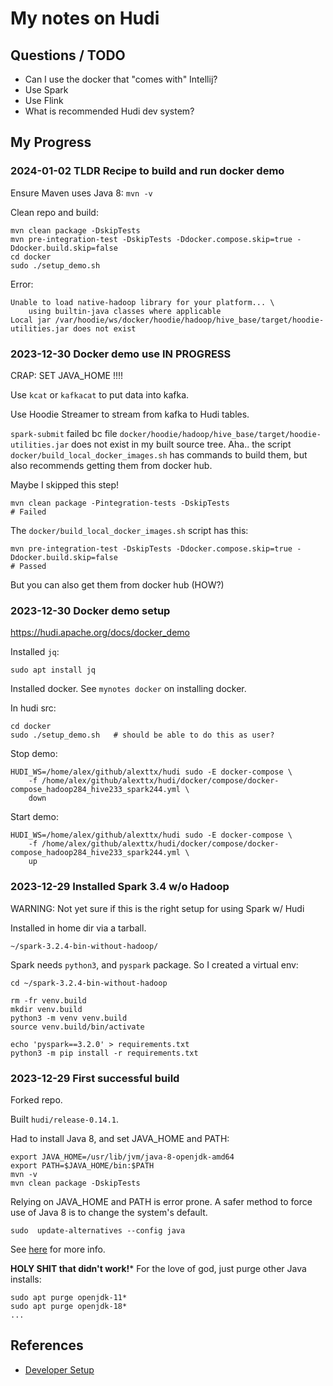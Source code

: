 # My notes on Hudi

## Questions / TODO

- Can I use the docker that "comes with" Intellij?
- Use Spark
- Use Flink
- What is recommended Hudi dev system?


## My Progress

### 2024-01-02 TLDR Recipe to build and run docker demo

Ensure Maven uses Java 8: `mvn -v`

Clean repo and build:
```
mvn clean package -DskipTests
mvn pre-integration-test -DskipTests -Ddocker.compose.skip=true -Ddocker.build.skip=false
cd docker
sudo ./setup_demo.sh
```

Error:
```
Unable to load native-hadoop library for your platform... \
    using builtin-java classes where applicable
Local jar /var/hoodie/ws/docker/hoodie/hadoop/hive_base/target/hoodie-utilities.jar does not exist
```



### 2023-12-30 Docker demo use IN PROGRESS

CRAP: SET JAVA_HOME !!!!

Use `kcat` or `kafkacat` to put data into kafka.

Use Hoodie Streamer to stream from kafka to Hudi tables.

`spark-submit` failed bc file
`docker/hoodie/hadoop/hive_base/target/hoodie-utilities.jar` does not exist in
my built source tree. Aha.. the script `docker/build_local_docker_images.sh` has
commands to build them, but also recommends getting them from docker hub.

Maybe I skipped this step!

```
mvn clean package -Pintegration-tests -DskipTests
# Failed
```

The `docker/build_local_docker_images.sh` script has this:

```
mvn pre-integration-test -DskipTests -Ddocker.compose.skip=true -Ddocker.build.skip=false
# Passed
```

But you can also get them from docker hub (HOW?)


### 2023-12-30 Docker demo setup

https://hudi.apache.org/docs/docker_demo

Installed `jq`:
```
sudo apt install jq
```

Installed docker.  See `mynotes docker` on installing docker.

In hudi src:

```
cd docker
sudo ./setup_demo.sh   # should be able to do this as user?
```

Stop demo:

```
HUDI_WS=/home/alex/github/alexttx/hudi sudo -E docker-compose \
    -f /home/alex/github/alexttx/hudi/docker/compose/docker-compose_hadoop284_hive233_spark244.yml \
    down
```

Start demo:
```
HUDI_WS=/home/alex/github/alexttx/hudi sudo -E docker-compose \
    -f /home/alex/github/alexttx/hudi/docker/compose/docker-compose_hadoop284_hive233_spark244.yml \
    up
```

### 2023-12-29 Installed Spark 3.4 w/o Hadoop

WARNING: Not yet sure if this is the right setup for using Spark w/ Hudi

Installed in home dir via a tarball.

```
~/spark-3.2.4-bin-without-hadoop/
```

Spark needs `python3`, and `pyspark` package.  So I created a virtual env:

```
cd ~/spark-3.2.4-bin-without-hadoop

rm -fr venv.build
mkdir venv.build
python3 -m venv venv.build
source venv.build/bin/activate

echo 'pyspark==3.2.0' > requirements.txt
python3 -m pip install -r requirements.txt
```

### 2023-12-29 First successful build

Forked repo.

Built `hudi/release-0.14.1`.

Had to install Java 8, and set JAVA_HOME and PATH:

```
export JAVA_HOME=/usr/lib/jvm/java-8-openjdk-amd64
export PATH=$JAVA_HOME/bin:$PATH
mvn -v
mvn clean package -DskipTests
```

Relying on JAVA_HOME and PATH is error prone. A safer method to force use of
Java 8 is to change the system's default.


```
sudo  update-alternatives --config java
```

See
[here](https://documentation.suse.com/sles/15-SP1/html/SLES-all/cha-update-alternative.html)
for more info.

**HOLY SHIT that didn't work!***  For the love of god, just purge other Java installs:

```
sudo apt purge openjdk-11*
sudo apt purge openjdk-18*
...
```

## References

- [Developer Setup](https://hudi.apache.org/contribute/developer-setup)

